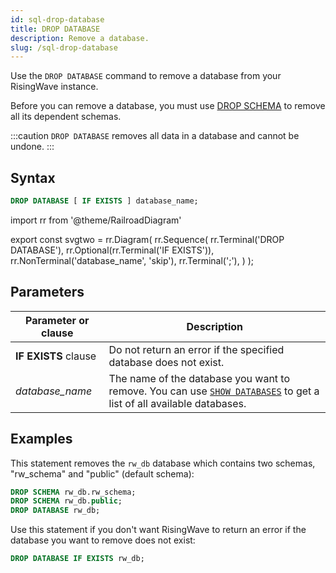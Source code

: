 ```yaml
---
id: sql-drop-database
title: DROP DATABASE
description: Remove a database.
slug: /sql-drop-database
---
```


Use the `DROP DATABASE` command to remove a database from your RisingWave instance.

Before you can remove a database, you must use [DROP SCHEMA](sql-drop-schema.md) to remove all its dependent schemas.

:::caution
`DROP DATABASE` removes all data in a database and cannot be undone.
:::

## Syntax

```sql
DROP DATABASE [ IF EXISTS ] database_name;
```

import rr from '@theme/RailroadDiagram'

export const svgtwo = rr.Diagram(
    rr.Sequence(
        rr.Terminal('DROP DATABASE'),
        rr.Optional(rr.Terminal('IF EXISTS')),
        rr.NonTerminal('database_name', 'skip'),
        rr.Terminal(';'),
    )
);

<drawer SVG={svgtwo} />


## Parameters


|Parameter or clause        | Description           |
|---------------------------|-----------------------|
|**IF EXISTS** clause       |Do not return an error if the specified database does not exist.|
|*database_name*                 |The name of the database you want to remove. You can use [`SHOW DATABASES`](sql-show-databases.md) to get a list of all available databases.|



## Examples

This statement removes the `rw_db` database which contains two schemas, "rw_schema" and "public" (default schema):

```sql
DROP SCHEMA rw_db.rw_schema;
DROP SCHEMA rw_db.public;
DROP DATABASE rw_db;
```

Use this statement if you don't want RisingWave to return an error if the database you want to remove does not exist:

```sql
DROP DATABASE IF EXISTS rw_db;
```